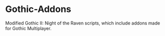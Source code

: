 # Gothic-Addons
Modified Gothic II: Night of the Raven scripts, which include addons made for Gothic Multiplayer.
